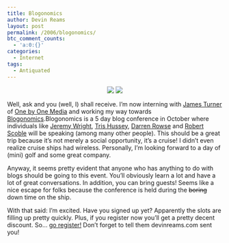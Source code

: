 ```yaml
---
title: Blogonomics
author: Devin Reams
layout: post
permalink: /2006/blogonomics/
btc_comment_counts:
  - 'a:0:{}'
categories:
  - Internet
tags:
  - Antiquated
---
```

<center>
  <a href="http://www.blogonomics.net/wp/register/?dreams"><img border="0" src="http://devinreams.com/images/blogonomics.gif" /></a> <a href="http://www.blogonomics.net/wp/register/?dreams"><img border="0" src="http://devinreams.com/images/blogonomicsblue.gif" /></a>
</center>

  
Well, ask and you (well, I) shall receive. I&#8217;m now interning with [James Turner][1] of [One by One Media][2] and working my way towards [Blogonomics][3].Blogonomics is a 5 day blog conference in October where individuals like [Jeremy Wright][4], [Tris Hussey][5], [Darren Rowse][6] and [Robert Scoble][7] will be speaking (among many other people). This should be a great trip because it&#8217;s not merely a social opportunity, it&#8217;s a cruise! I didn&#8217;t even realize cruise ships had wireless. Personally, I&#8217;m looking forward to a day of (mini) golf and some great company.

Anyway, it seems pretty evident that anyone who has anything to do with blogs should be going to this event. You&#8217;ll obviously learn a lot and have a lot of great conversations. In addition, you can bring guests! Seems like a nice escape for folks because the conference is held during the <strike>boring</strike> down time on the ship.

With that said: I&#8217;m excited. Have you signed up yet? Apparently the slots are filling up pretty quickly. Plus, if you register now you&#8217;ll get a pretty decent discount. So&#8230; [go register!][8] Don&#8217;t forget to tell them devinreams.com sent you!

 [1]: http://www.genuineblog.com/
 [2]: http://www.onebyonemedia.com/
 [3]: http://www.blogonomics.net/
 [4]: http://www.ensight.org/
 [5]: http://blog.larixconsulting.com/
 [6]: http://www.problogger.net/
 [7]: http://scobleizer.wordpress.com/
 [8]: http://www.blogonomics.net/wp/register/?dreams